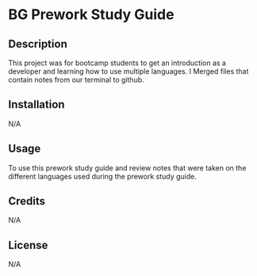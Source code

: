 # BG Prework Study Guide

## Description
This project was for bootcamp students to get an introduction as a developer and learning how to use multiple languages. I Merged files that contain notes from our terminal to github.

## Installation

N/A

## Usage

To use this prework study guide and review notes that were taken on the different languages used during the prework study guide. 

## Credits

N/A

## License
 N/A